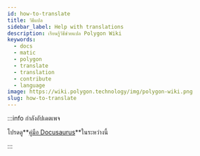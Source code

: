 ```yaml
---
id: how-to-translate
title: วิธีแปล
sidebar_label: Help with translations
description: เรียนรู้วิธีช่วยแปล Polygon Wiki
keywords:
  - docs
  - matic
  - polygon
  - translate
  - translation
  - contribute
  - language
image: https://wiki.polygon.technology/img/polygon-wiki.png
slug: how-to-translate
---
```


:::info กำลังอัปเดตเพจ

โปรดดู**[คู่มือ Docusaurus](https://docusaurus.io/docs/i18n/crowdin#translate-the-sources)**ในระหว่างนี้

:::
